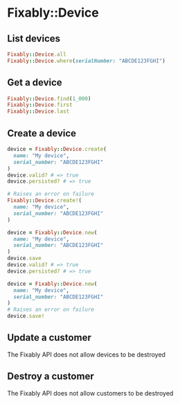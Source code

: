 # Fixably::Device

## List devices

```ruby
Fixably::Device.all
Fixably::Device.where(serialNumber: "ABCDE123FGHI")
```

## Get a device

```ruby
Fixably::Device.find(1_000)
Fixably::Device.first
Fixably::Device.last
```

## Create a device

```ruby
device = Fixably::Device.create(
  name: "My device",
  serial_number: "ABCDE123FGHI"
)
device.valid? # => true
device.persisted? # => true

# Raises an error on failure
Fixably::Device.create!(
  name: "My device",
  serial_number: "ABCDE123FGHI"
)

device = Fixably::Device.new(
  name: "My device",
  serial_number: "ABCDE123FGHI"
)
device.save
device.valid? # => true
device.persisted? # => true

device = Fixably::Device.new(
  name: "My device",
  serial_number: "ABCDE123FGHI"
)
# Raises an error on failure
device.save!
```

## Update a customer

The Fixably API does not allow devices to be destroyed

## Destroy a customer

The Fixably API does not allow customers to be destroyed
